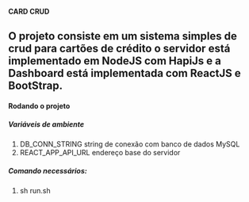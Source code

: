 **CARD CRUD**

O projeto consiste em um sistema simples de crud para cartões de crédito
o servidor está implementado em NodeJS com HapiJs e a Dashboard está implementada
com ReactJS e BootStrap.
---

#### Rodando o projeto

##### Variáveis de ambiente
1. DB_CONN_STRING string de conexão com banco de dados MySQL
2. REACT_APP_API_URL endereço base do servidor

##### Comando necessários:
1. sh run.sh

